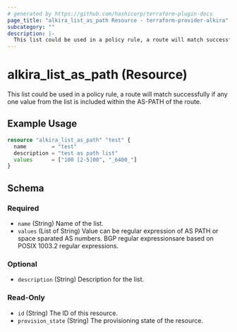 ```yaml
---
# generated by https://github.com/hashicorp/terraform-plugin-docs
page_title: "alkira_list_as_path Resource - terraform-provider-alkira"
subcategory: ""
description: |-
  This list could be used in a policy rule, a route will match successfully if any one value from the list is included within the AS-PATH of the route.
---
```


# alkira_list_as_path (Resource)

This list could be used in a policy rule, a route will match successfully if any one value from the list is included within the AS-PATH of the route.

## Example Usage

```terraform
resource "alkira_list_as_path" "test" {
  name        = "test"
  description = "test as path list"
  values      = ["100 [2-5]00", "_6400_"]
}
```

<!-- schema generated by tfplugindocs -->
## Schema

### Required

- `name` (String) Name of the list.
- `values` (List of String) Value can be regular expression of AS PATH or space sparated AS numbers. BGP regular expressionsare based on POSIX 1003.2 regular expressions.

### Optional

- `description` (String) Description for the list.

### Read-Only

- `id` (String) The ID of this resource.
- `provision_state` (String) The provisioning state of the resource.
